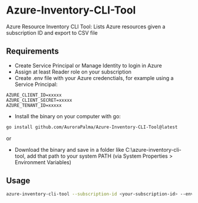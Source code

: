# Azure-Inventory-CLI-Tool
Azure Resource Inventory CLI Tool: Lists Azure resources given a subscription ID and export to CSV file

## Requirements

- Create Service Principal or Manage Identity to login in Azure
- Assign at least Reader role on your subscription
- Create .env file with your Azure credenctials, for example using a Service Principal:

```
AZURE_CLIENT_ID=xxxxx
AZURE_CLIENT_SECRET=xxxxx
AZURE_TENANT_ID=xxxxx
```

- Install the binary on your computer with go:

```bash
go install github.com/AuroraPalma/Azure-Inventory-CLI-Tool@latest
```

or 

- Download the binary and save in a folder like C:\azure-inventory-cli-tool, add that path to your system PATH (via System Properties > Environment Variables)

## Usage

```bash
azure-inventory-cli-tool --subscription-id <your-subscription-id> --env-file <your path to .env file>
```
